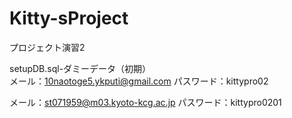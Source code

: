 # Kitty-sProject
プロジェクト演習2

setupDB.sql-ダミーデータ（初期）  
メール：10naotoge5.ykputi@gmail.com
パスワード：kittypro02

メール：st071959@m03.kyoto-kcg.ac.jp
パスワード：kittypro0201
